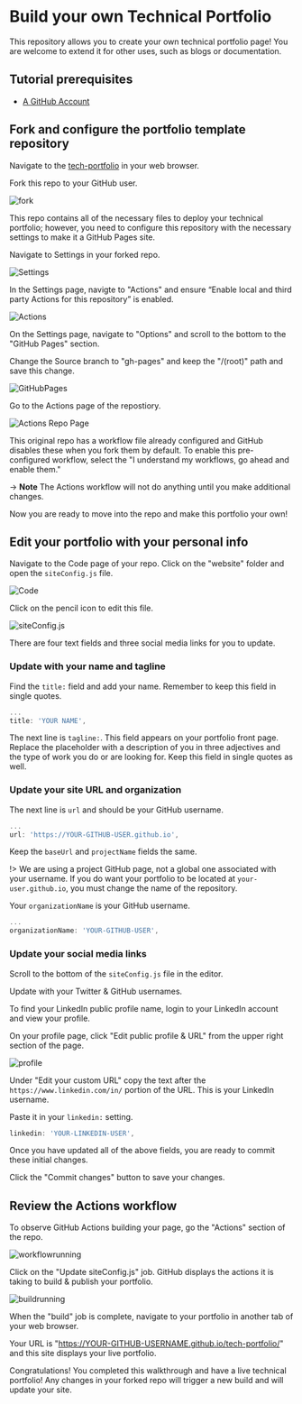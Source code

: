 # Build your own Technical Portfolio

This repository allows you to create your own technical portfolio page! You are welcome to extend it for other uses, such as blogs or documentation.

## Tutorial prerequisites
* [A GitHub Account](https://github.com/signup) 

## Fork and configure the portfolio template repository

Navigate to the [tech-portfolio](https://github.com/joatmon08/tech-portfolio) in your web browser.

Fork this repo to your GitHub user.

![fork](assets/fork.png)

This repo contains all of the necessary files to deploy your technical portfolio; however, you need to configure this repository with the necessary settings to make it a GitHub Pages site.

Navigate to Settings in your forked repo.

![Settings](assets/settings.png)

In the Settings page, navigte to "Actions" and ensure “Enable local and third party Actions for this repository” is enabled.

![Actions](assets/actionspermissions.png)

On the Settings page, navigate to "Options" and scroll to the bottom to the "GitHub Pages" section.

Change the Source branch to "gh-pages" and keep the "/(root)" path and save this change.

![GitHubPages](assets/ghpages.png)

Go to the Actions page of the repostiory.

![Actions Repo Page](assets/enableactions.png)

This original repo has a workflow file already configured and GitHub disables these when you fork them by default. To enable this pre-configured workflow, select the "I understand my workflows, go ahead and enable them."

-> **Note** The Actions workflow will not do anything until you make additional changes.

Now you are ready to move into the repo and make this portfolio your own!

## Edit your portfolio with your personal info

Navigate to the Code page of your repo. Click on the "website" folder and open the `siteConfig.js` file.

![Code](assets/path.png)

Click on the pencil icon to edit this file.

![siteConfig.js](assets/siteconfig.png)

There are four text fields and three social media links for you to update.

### Update with your name and tagline

Find the `title:` field and add your name. Remember to keep this field in single quotes.

```js
...
title: 'YOUR NAME',
```

The next line is `tagline:`. This field appears on your portfolio front page. Replace the placeholder with a description of you in three adjectives and the type of work you do or are looking for. Keep this field in single quotes as well.

### Update your site URL and organization

The next line is `url` and should be your GitHub username.

```js
...
url: 'https://YOUR-GITHUB-USER.github.io',
```

Keep the `baseUrl` and `projectName` fields the same.

!> We are using a project GitHub page, not a global one associated with your username. If you do want your portfolio to be located at `your-user.github.io`, you must change the name of the repository.

Your `organizationName` is your GitHub username.

```js
...
organizationName: 'YOUR-GITHUB-USER',
```

### Update your social media links

Scroll to the bottom of the `siteConfig.js` file in the editor.

Update with your Twitter & GitHub usernames.

To find your LinkedIn public profile name, login to your LinkedIn account and view your profile.

On your profile page, click "Edit public profile & URL" from the upper right section of the page.

![profile](assets/linkedin.png)

Under "Edit your custom URL" copy the text after the `https://www.linkedin.com/in/` portion of the URL. This is your LinkedIn username. 

Paste it in your `linkedin:` setting.

```js
linkedin: 'YOUR-LINKEDIN-USER',
```

Once you have updated all of the above fields, you are ready to commit these initial changes.

Click the "Commit changes" button to save your changes.

## Review the Actions workflow

To observe GitHub Actions building your page, go the "Actions" section of the repo.

![workflowrunning](assets/build1.png)

Click on the "Update siteConfig.js" job. GitHub displays the actions it is taking to build & publish your portfolio.

![buildrunning](assets/build2.png)

When the "build" job is complete, navigate to your portfolio in another tab of your web browser. 

Your URL is "https://YOUR-GITHUB-USERNAME.github.io/tech-portfolio/" and this site displays your live portfolio.

Congratulations! You completed this walkthrough and have a live technical portfolio! Any changes in your forked repo will trigger a new build and will update your site.
